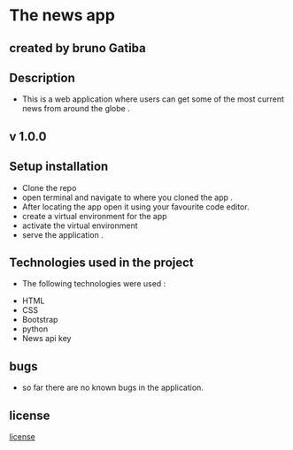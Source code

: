 # The news app 


## created by bruno Gatiba 


## Description 
* This is a web application where users can get some of the most current news from around the globe .

## v 1.0.0



## Setup installation 

- Clone the repo 
- open terminal and navigate to where you  cloned the app .
 - After locating the app open it using your favourite code editor.
 - create a virtual environment for the app 
 - activate the virtual environment
 - serve the application .


 ## Technologies used in the project 

 * The following technologies were used :
  - HTML 
  - CSS 
  - Bootstrap
  - python 
  - News api key


## bugs 

* so far there are no known bugs in the application. 


## license 
[license](license)


